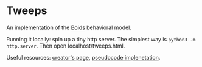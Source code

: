 Tweeps
======

An implementation of the [Boids](http://en.wikipedia.org/wiki/Boids) behavioral model.

Running it locally: spin up a tiny http server. The simplest way is `python3 -m http.server`. Then open localhost/tweeps.html.

Useful resources: [creator's page](http://www.red3d.com/cwr/boids/), [pseudocode implenetation](http://www.kfish.org/boids/pseudocode.htm).
